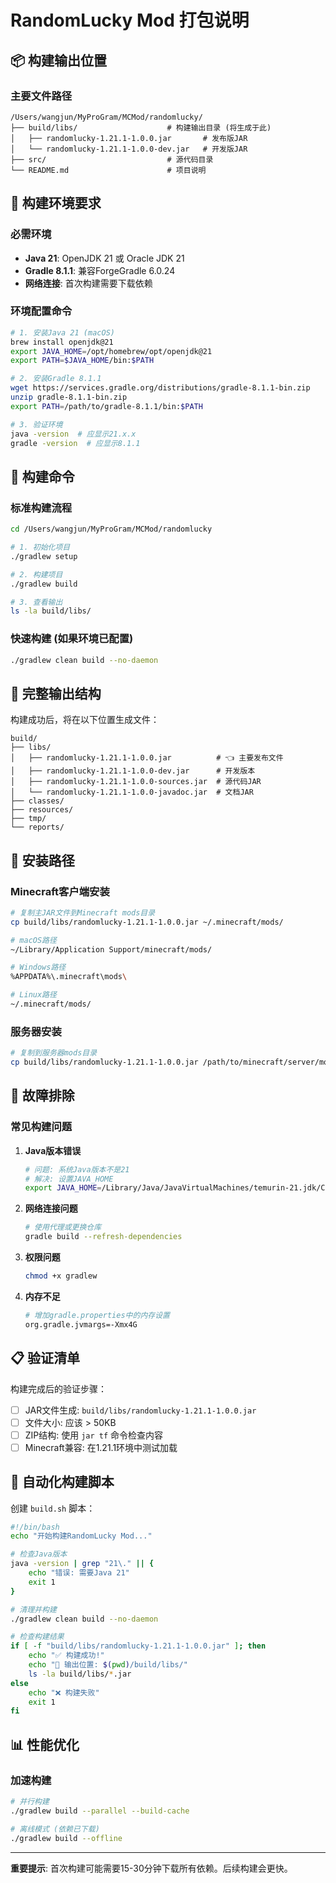 # RandomLucky Mod 打包说明

## 📦 构建输出位置

### 主要文件路径
```
/Users/wangjun/MyProGram/MCMod/randomlucky/
├── build/libs/                    # 构建输出目录 (将生成于此)
│   ├── randomlucky-1.21.1-1.0.0.jar       # 发布版JAR
│   └── randomlucky-1.21.1-1.0.0-dev.jar   # 开发版JAR
├── src/                           # 源代码目录
└── README.md                      # 项目说明
```

## 🔧 构建环境要求

### 必需环境
- **Java 21**: OpenJDK 21 或 Oracle JDK 21
- **Gradle 8.1.1**: 兼容ForgeGradle 6.0.24
- **网络连接**: 首次构建需要下载依赖

### 环境配置命令
```bash
# 1. 安装Java 21 (macOS)
brew install openjdk@21
export JAVA_HOME=/opt/homebrew/opt/openjdk@21
export PATH=$JAVA_HOME/bin:$PATH

# 2. 安装Gradle 8.1.1
wget https://services.gradle.org/distributions/gradle-8.1.1-bin.zip
unzip gradle-8.1.1-bin.zip
export PATH=/path/to/gradle-8.1.1/bin:$PATH

# 3. 验证环境
java -version  # 应显示21.x.x
gradle -version  # 应显示8.1.1
```

## 🚀 构建命令

### 标准构建流程
```bash
cd /Users/wangjun/MyProGram/MCMod/randomlucky

# 1. 初始化项目
./gradlew setup

# 2. 构建项目
./gradlew build

# 3. 查看输出
ls -la build/libs/
```

### 快速构建 (如果环境已配置)
```bash
./gradlew clean build --no-daemon
```

## 📁 完整输出结构

构建成功后，将在以下位置生成文件：

```
build/
├── libs/
│   ├── randomlucky-1.21.1-1.0.0.jar          # 👈 主要发布文件
│   ├── randomlucky-1.21.1-1.0.0-dev.jar      # 开发版本
│   ├── randomlucky-1.21.1-1.0.0-sources.jar  # 源代码JAR
│   └── randomlucky-1.21.1-1.0.0-javadoc.jar  # 文档JAR
├── classes/
├── resources/
├── tmp/
└── reports/
```

## 🎯 安装路径

### Minecraft客户端安装
```bash
# 复制主JAR文件到Minecraft mods目录
cp build/libs/randomlucky-1.21.1-1.0.0.jar ~/.minecraft/mods/

# macOS路径
~/Library/Application Support/minecraft/mods/

# Windows路径
%APPDATA%\.minecraft\mods\

# Linux路径
~/.minecraft/mods/
```

### 服务器安装
```bash
# 复制到服务器mods目录
cp build/libs/randomlucky-1.21.1-1.0.0.jar /path/to/minecraft/server/mods/
```

## 🔧 故障排除

### 常见构建问题

1. **Java版本错误**
   ```bash
   # 问题: 系统Java版本不是21
   # 解决: 设置JAVA_HOME
   export JAVA_HOME=/Library/Java/JavaVirtualMachines/temurin-21.jdk/Contents/Home
   ```

2. **网络连接问题**
   ```bash
   # 使用代理或更换仓库
   gradle build --refresh-dependencies
   ```

3. **权限问题**
   ```bash
   chmod +x gradlew
   ```

4. **内存不足**
   ```bash
   # 增加gradle.properties中的内存设置
   org.gradle.jvmargs=-Xmx4G
   ```

## 📋 验证清单

构建完成后的验证步骤：

- [ ] JAR文件生成: `build/libs/randomlucky-1.21.1-1.0.0.jar`
- [ ] 文件大小: 应该 > 50KB
- [ ] ZIP结构: 使用 `jar tf` 命令检查内容
- [ ] Minecraft兼容: 在1.21.1环境中测试加载

## 🚀 自动化构建脚本

创建 `build.sh` 脚本：
```bash
#!/bin/bash
echo "开始构建RandomLucky Mod..."

# 检查Java版本
java -version | grep "21\." || {
    echo "错误: 需要Java 21"
    exit 1
}

# 清理并构建
./gradlew clean build --no-daemon

# 检查构建结果
if [ -f "build/libs/randomlucky-1.21.1-1.0.0.jar" ]; then
    echo "✅ 构建成功!"
    echo "📁 输出位置: $(pwd)/build/libs/"
    ls -la build/libs/*.jar
else
    echo "❌ 构建失败"
    exit 1
fi
```

## 📊 性能优化

### 加速构建
```bash
# 并行构建
./gradlew build --parallel --build-cache

# 离线模式 (依赖已下载)
./gradlew build --offline
```

---

**重要提示**: 首次构建可能需要15-30分钟下载所有依赖。后续构建会更快。